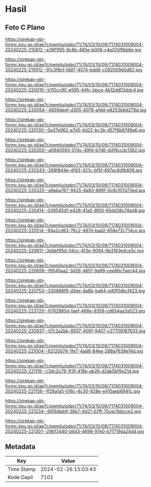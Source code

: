 # Hasil

## Foto C Plano

https://sirekap-obj-formc.kpu.go.id/ae7c/pemilu/pdpr/71/74/03/10/09/7174031009004-20240225-215812--e36f1f95-8c8b-485e-b008-c4e07d1fbb6e.jpg

https://sirekap-obj-formc.kpu.go.id/ae7c/pemilu/pdpr/71/74/03/10/09/7174031009004-20240225-215912--91c3f8cf-fd97-4574-bdd6-c092009d0d62.jpg

https://sirekap-obj-formc.kpu.go.id/ae7c/pemilu/pdpr/71/74/03/10/09/7174031009004-20240225-220010--b110cc90-e595-44fc-bbce-4b12dd03ddc4.jpg

https://sirekap-obj-formc.kpu.go.id/ae7c/pemilu/pdpr/71/74/03/10/09/7174031009004-20240225-220054--4939deef-d305-4078-a14d-e8253b6d279d.jpg

https://sirekap-obj-formc.kpu.go.id/ae7c/pemilu/pdpr/71/74/03/10/09/7174031009004-20240225-220130--0e37e962-a7d5-4d22-bc3b-d57f6b8749a6.jpg

https://sirekap-obj-formc.kpu.go.id/ae7c/pemilu/pdpr/71/74/03/10/09/7174031009004-20240225-220200--a0940593-074c-49fd-b7d6-dd19ccdc1382.jpg

https://sirekap-obj-formc.kpu.go.id/ae7c/pemilu/pdpr/71/74/03/10/09/7174031009004-20240225-220243--268f844e-d193-421c-bf5f-697ac6dfb606.jpg

https://sirekap-obj-formc.kpu.go.id/ae7c/pemilu/pdpr/71/74/03/10/09/7174031009004-20240225-220325--a9aba767-9425-4a93-8991-0c8c107d73ed.jpg

https://sirekap-obj-formc.kpu.go.id/ae7c/pemilu/pdpr/71/74/03/10/09/7174031009004-20240225-220414--038545d1-e428-41a5-8f00-65dd38c74ed8.jpg

https://sirekap-obj-formc.kpu.go.id/ae7c/pemilu/pdpr/71/74/03/10/09/7174031009004-20240225-220514--94a2cd63-76c2-497d-bad2-658e72c714ce.jpg

https://sirekap-obj-formc.kpu.go.id/ae7c/pemilu/pdpr/71/74/03/10/09/7174031009004-20240225-220611--3ddef95d-04cc-4f3e-9094-6b3163e4ce5c.jpg

https://sirekap-obj-formc.kpu.go.id/ae7c/pemilu/pdpr/71/74/03/10/09/7174031009004-20240225-220658--f9545aa2-3d26-4651-9a99-cee86c7aec44.jpg

https://sirekap-obj-formc.kpu.go.id/ae7c/pemilu/pdpr/71/74/03/10/09/7174031009004-20240225-220753--330888f9-d3ee-4a8b-ba64-ed0f0dbcf423.jpg

https://sirekap-obj-formc.kpu.go.id/ae7c/pemilu/pdpr/71/74/03/10/09/7174031009004-20240225-223720--6762885d-faef-466e-9358-cd654aa3a523.jpg

https://sirekap-obj-formc.kpu.go.id/ae7c/pemilu/pdpr/71/74/03/10/09/7174031009004-20240225-220937--07c2a2bb-8507-4091-9407-c27709187633.jpg

https://sirekap-obj-formc.kpu.go.id/ae7c/pemilu/pdpr/71/74/03/10/09/7174031009004-20240225-221004--62120074-1fe7-4ad8-84ee-288a7639e14d.jpg

https://sirekap-obj-formc.kpu.go.id/ae7c/pemilu/pdpr/71/74/03/10/09/7174031009004-20240225-221119--c3dc2c79-1f3f-418e-ab26-d2ab5bf9e21d.jpg

https://sirekap-obj-formc.kpu.go.id/ae7c/pemilu/pdpr/71/74/03/10/09/7174031009004-20240225-221156--ff28a1a5-016c-4c30-928e-e410aeb6941c.jpg

https://sirekap-obj-formc.kpu.go.id/ae7c/pemilu/pdpr/71/74/03/10/09/7174031009004-20240225-221234--681b8ab9-28e7-4d21-b7ff-75cec1bbcce2.jpg

https://sirekap-obj-formc.kpu.go.id/ae7c/pemilu/pdpr/71/74/03/10/09/7174031009004-20240225-221301--29bf3440-d4d3-4698-97e0-b71719da24dd.jpg


## Metadata

| Key        | Value               |
| ---------- | ------------------- |
| Time Stamp | 2024-02-26 15:03:43 |
| Kode Dapil | 7101                |



